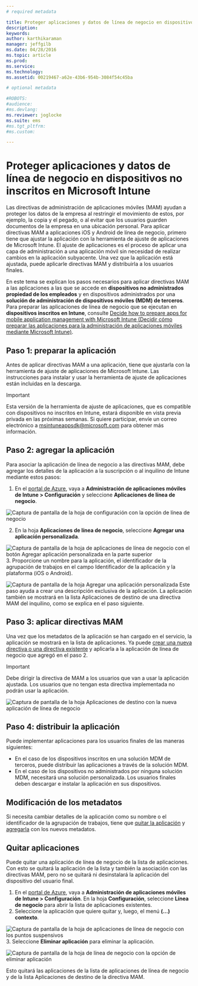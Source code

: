 ```yaml
---
# required metadata

title: Proteger aplicaciones y datos de línea de negocio en dispositivos no inscritos | Microsoft Intune
description:
keywords:
author: karthikaraman
manager: jeffgilb
ms.date: 04/28/2016
ms.topic: article
ms.prod:
ms.service:
ms.technology:
ms.assetid: 00219467-a62e-43b6-954b-3084f54c45ba

# optional metadata

#ROBOTS:
#audience:
#ms.devlang:
ms.reviewer: joglocke
ms.suite: ems
#ms.tgt_pltfrm:
#ms.custom:

---
```


# Proteger aplicaciones y datos de línea de negocio en dispositivos no inscritos en Microsoft Intune

Las directivas de administración de aplicaciones móviles (MAM) ayudan a proteger los datos de la empresa al restringir el movimiento de estos, por ejemplo, la copia y el pegado, o al evitar que los usuarios guarden documentos de la empresa en una ubicación personal.   Para aplicar directivas MAM a aplicaciones iOS y Android de línea de negocio, primero tiene que ajustar la aplicación con la herramienta de ajuste de aplicaciones de Microsoft Intune.  El ajuste de aplicaciones es el proceso de aplicar una capa de administración a una aplicación móvil sin necesidad de realizar cambios en la aplicación subyacente.  Una vez que la aplicación está ajustada, puede aplicarle directivas MAM y distribuirla a los usuarios finales.  

En este tema se explican los pasos necesarios para aplicar directivas MAM a las aplicaciones a las que se accede en **dispositivos no administrados propiedad de los empleados** y en dispositivos administrados por una **solución de administración de dispositivos móviles (MDM) de terceros**.  Para preparar las aplicaciones de línea de negocio que se ejecutan en **dispositivos inscritos en Intune**, consulte [Decide how to prepare apps for mobile application management with Microsoft Intune (Decidir cómo preparar las aplicaciones para la administración de aplicaciones móviles mediante Microsoft Intune)](decide-how-to-prepare-apps-for-mobile-application-management-with-microsoft-intune.md).
##  Paso 1: preparar la aplicación
Antes de aplicar directivas MAM a una aplicación, tiene que ajustarla con la herramienta de ajuste de aplicaciones de Microsoft Intune.  Las instrucciones para instalar y usar la herramienta de ajuste de aplicaciones están incluidas en la descarga.  
>[!IMPORTANT]  
>Esta versión de la herramienta de ajuste de aplicaciones, que es compatible con dispositivos no inscritos en Intune, estará disponible en vista previa privada en las próximas semanas. Si quiere participar, envíe un correo electrónico a msintuneappsdk@microsoft.com para obtener más información.

## Paso 2: agregar la aplicación

Para asociar la aplicación de línea de negocio a las directivas MAM, debe agregar los detalles de la aplicación a la suscripción o al inquilino de Intune mediante estos pasos:

1. En el [portal de Azure](https://portal.azure.com/), vaya a **Administración de aplicaciones móviles de Intune > Configuración** y seleccione **Aplicaciones de línea de negocio**.

  ![Captura de pantalla de la hoja de configuración con la opción de línea de negocio](../media/mam-azure-portal-lob-on-settings.png)

2. En la hoja **Aplicaciones de línea de negocio**, seleccione **Agregar una aplicación personalizada**.

  ![Captura de pantalla de la hoja de aplicaciones de línea de negocio con el botón Agregar aplicación personalizada en la parte superior](../media/mam-azure-portal-add-lob-app-action.png)
3.  Proporcione un nombre para la aplicación, el identificador de la agrupación de trabajos en el campo Identificador de la aplicación y la plataforma (iOS o Android).

  ![Captura de pantalla de la hoja Agregar una aplicación personalizada ](../media/mam-azure-portal-add-app-details.png) Este paso ayuda a crear una descripción exclusiva de la aplicación.  La aplicación también se mostrará en la lista Aplicaciones de destino de una directiva MAM del inquilino, como se explica en el paso siguiente.

## Paso 3: aplicar directivas MAM
Una vez que los metadatos de la aplicación se han cargado en el servicio, la aplicación se mostrará en la lista de aplicaciones.  Ya puede [crear una nueva directiva o una directiva existente](create-and-deploy-mobile-app-management-policies-with-microsoft-intune.md) y aplicarla a la aplicación de línea de negocio que agregó en el paso 2.

>[!IMPORTANT]
>Debe dirigir la directiva de MAM a los usuarios que van a usar la aplicación ajustada.  Los usuarios que no tengan esta directiva implementada no podrán usar la aplicación.


  ![Captura de pantalla de la hoja Aplicaciones de destino con la nueva aplicación de línea de negocio](../media/mam-azure-portal-lob-on-targeted-app-list.png)
## Paso 4: distribuir la aplicación
Puede implementar aplicaciones para los usuarios finales de las maneras siguientes:
* En el caso de los dispositivos inscritos en una solución MDM de terceros, puede distribuir las aplicaciones a través de la solución MDM.
* En el caso de los dispositivos no administrados por ninguna solución MDM, necesitará una solución personalizada. Los usuarios finales deben descargar e instalar la aplicación en sus dispositivos.

## Modificación de los metadatos
Si necesita cambiar detalles de la aplicación como su nombre o el identificador de la agrupación de trabajos, tiene que [quitar la aplicación](#remove-apps) y [agregarla](#add-the-app) con los nuevos metadatos.

##  Quitar aplicaciones
Puede quitar una aplicación de línea de negocio de la lista de aplicaciones.  Con esto se quitará la aplicación de la lista y también la asociación con las directivas MAM, pero no se quitará ni desinstalará la aplicación del dispositivo del usuario final.  

1.  En el [portal de Azure](https://portal.azure.com/), vaya a **Administración de aplicaciones móviles de Intune > Configuración**.  En la hoja **Configuración**, seleccione **Línea de negocio** para abrir la lista de aplicaciones existentes.  
2.  Seleccione la aplicación que quiere quitar y, luego, el menú **(...) contexto**.

  ![Captura de pantalla de la hoja de aplicaciones de línea de negocio con los puntos suspensivos](../media/mam-azure-portal-lob-context-menu.png)
3.  Seleccione **Eliminar aplicación** para eliminar la aplicación.

  ![Captura de pantalla de la hoja de línea de negocio con la opción de eliminar aplicación](../media/mam-azure-portal-delete-app.png)

  Esto quitará las aplicaciones de la lista de aplicaciones de línea de negocio y de la lista Aplicaciones de destino de la directiva MAM.


<!--HONumber=Jun16_HO2-->


